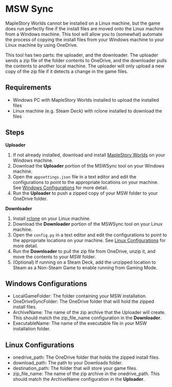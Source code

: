 ﻿# MSW Sync

MapleStory Worlds cannot be installed on a Linux machine, but the game does run perfectly fine if the install files are moved onto the Linux machine from a Windows machine. This tool will allow you 
to (somewhat) automate the process of copying the install files from your Windows machine to your Linux machine by using OneDrive.

This tool has two parts: the uploader, and the downloader. The uploader sends a zip file of the folder contents to OneDrive, and the downloader pulls the contents to another local machine. The uploader will
only upload a new copy of the zip file if it detects a change in the game files.

## Requirements
- Windows PC with MapleStory Worlds installed to upload the installed files
- Linux machine (e.g. Steam Deck) with rclone installed to download the files

## Steps

**Uploader**
1. If not already installed, download and install [MapleStory Worlds](https://maplestoryworlds.nexon.com/en/play) on your Windows machine.
1. Download the **Uploader** portion of the MSWSync tool on your Windows machine.
1. Open the `appsettings.json` file in a text editor and edit the configurations to point to the appropriate locations on your machine. See [Windows Configurations](#windows-configurations) for more detail.
1. Run the **Uploader** to push a zipped copy of your MSW folder to your OneDrive folder.

**Downloader**
1. Install [rclone](https://rclone.org/downloads/) on your Linux machine.
1. Download the **Downloader** portion of the MSWSync tool on your Linux machine.
1. Open the `config.py` in a text editor and edit the configurations to point to the appropriate locations on your machine. See [Linux Configurations](#linux-configurations) for more detail.
1. Run the **Downloader** to pull the zip file from OneDrive, unzip it, and move the contents to your MSW folder.
1. (Optional) If running on a Steam Deck, add the unzipped location to Steam as a Non-Steam Game to enable running from Gaming Mode.

## Windows Configurations
- LocalGameFolder: The folder containing your MSW installation.
- OneDriveSyncFolder: The OneDrive folder that will hold the zipped install files.
- ArchiveName: The name of the zip archive that the Uploader will create. This should match the zip_file_name configuration in the **Downloader**.
- ExecutableName: The name of the executable file in your MSW installation folder.

## Linux Configurations
- onedrive_path: The OneDrive folder that holds the zipped install files.
- download_path: The path to your Downloads folder.
- destination_path: The folder that will store your game files.
- zip_file_name: The name of the zip archive in the onedrive_path. This should match the ArchiveName configuration in the **Uploader**.